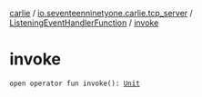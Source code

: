 [carlie](../../index.md) / [io.seventeenninetyone.carlie.tcp_server](../index.md) / [ListeningEventHandlerFunction](index.md) / [invoke](./invoke.md)

# invoke

`open operator fun invoke(): `[`Unit`](https://kotlinlang.org/api/latest/jvm/stdlib/kotlin/-unit/index.html)
